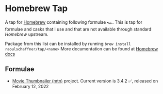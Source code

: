 # Homebrew Tap

A tap for [Homebrew](https://brew.sh) containing following  formulae 🏎.
This is tap for formulae and casks that I use and that are not available through standard
*Homebrew* upstream.

Package from this list can be installed by running `brew install raoulschaffner/tap/<name>`
More documentation can be found at [Homebrew docs](https://docs.brew.sh)

## Formulae

* [Movie Thumbnailer (mtn)](https://gitlab.com/movie_thumbnailer/mtn/wikis/home)
project. Current version is 3.4.2 ✅, released on February 12, 2022
